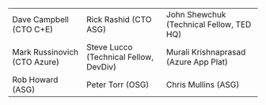 | | | |
| ---------------------------- | -------------------------------------- | ---------------------------------------- |
| Dave Campbell (CTO C+E)      | Rick Rashid (CTO ASG)                  | John Shewchuk (Technical Fellow, TED HQ) |
| Mark Russinovich (CTO Azure) | Steve Lucco (Technical Fellow, DevDiv) | Murali Krishnaprasad (Azure App Plat)    |
| Rob Howard (ASG)             | Peter Torr  (OSG)                      | Chris Mullins (ASG)                      |
